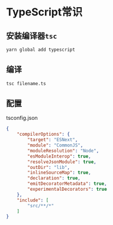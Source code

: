 # TypeScript常识

## 安装编译器`tsc`

```sh
yarn global add typescript
```

## 编译

```sh
tsc filename.ts
```

## 配置

tsconfig.json

```json
{
    "compilerOptions": {
        "target": "ESNext",
        "module": "CommonJS",
        "moduleResolution": "Node",
        "esModuleInterop": true,
        "resolveJsonModule": true,
        "outDir": "lib",
        "inlineSourceMap": true,
        "declaration": true,
        "emitDecoratorMetadata": true,
        "experimentalDecorators": true
    },
    "include": [
        "src/**/*"
    ]
}
```
